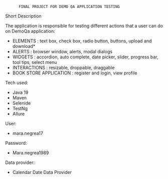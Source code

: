           FINAL PROJECT FOR DEMO QA APPLICATION TESTING
          
Short Description

The application is responsible for testing different actions that a user can do on DemoQa application:


* ELEMENTS  : text box, check box, radio button, buttons, upload and download* 
* ALERTS : browser window, alerts, modal dialogs
* WIDGETS : accordion, auto complete, date picker, slider, progress bar, tool tips, select menu
* INTERACTIONS : resizable, droppable, draggable
* BOOK STORE APPLICATION : register and login, view profile




Tech used:

* Java 19
* Maven
* Selenide
* TestNg
* Allure

User:
* mara.negrea17

Password:
* Mara.negrea1989


Data provider:

* Calendar Date Data Provider




